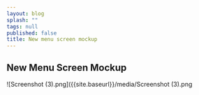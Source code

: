 ```yaml
---
layout: blog
splash: ""
tags: null
published: false
title: New menu screen mockup
---
```


## New Menu Screen Mockup
![Screenshot (3).png]({{site.baseurl}}/media/Screenshot (3).png